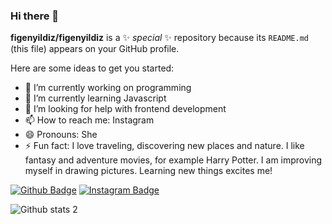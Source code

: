 ### Hi there 👋

**figenyildiz/figenyildiz** is a ✨ _special_ ✨ repository because its `README.md` (this file) appears on your GitHub profile.

Here are some ideas to get you started:

- 🔭 I’m currently working on programming
- 🌱 I’m currently learning Javascript
- 🤔 I’m looking for help with frontend development
- 📫 How to reach me: Instagram
- 😄 Pronouns: She
- ⚡ Fun fact: I love traveling, discovering new places and nature. I like fantasy and adventure movies, for example Harry Potter. I am improving myself in drawing pictures. Learning new things excites me!

[![Github Badge](https://img.shields.io/badge/-Github-000?style=quare&labelColor=000&logo=Github&logoColor=white&link=link)](link) 
[![Instagram Badge](https://img.shields.io/badge/-Instagram-C13584?style=flat-square&labelColor=C13584&logo=instagram&logoColor=white&link=link)](link) 

![Github stats 2](https://github-readme-stats.vercel.app/api?username=figenyildiz&show_icons=true&theme=radical)

